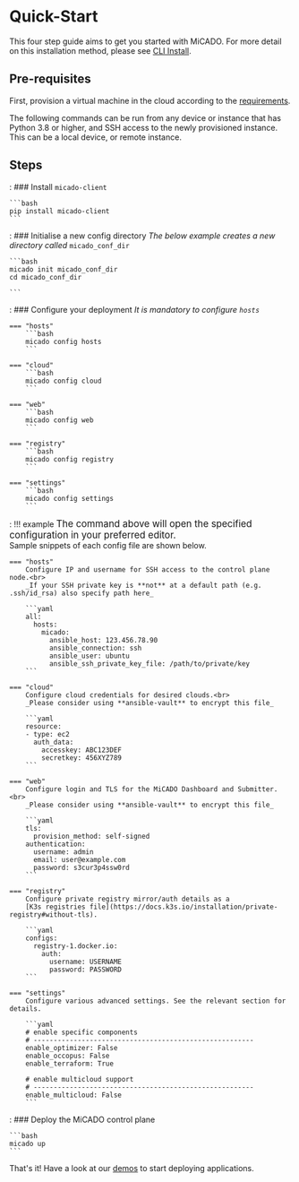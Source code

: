 # Quick-Start

This four step guide aims to get you started with MiCADO. For more detail on this installation
method, please see [CLI Install](cli-install.md).

## Pre-requisites

First, provision a virtual machine in the cloud according to the [requirements](requirements.md#micado-control-plane).

The following commands can be run from any device or instance that has Python 3.8 or higher, and SSH access to the newly provisioned instance. This can be a local device, or remote instance.

## Steps

:   ### Install `micado-client`

    ```bash
    pip install micado-client
    ```

:   ### Initialise a new config directory
    *The below example creates a new directory called* `micado_conf_dir`

    ```bash
    micado init micado_conf_dir
    cd micado_conf_dir

    ```

:   ### Configure your deployment
    *It is mandatory to configure `hosts`*

    === "hosts"
        ```bash
        micado config hosts
        ```

    === "cloud"
        ```bash
        micado config cloud 
        ```

    === "web"
        ```bash
        micado config web
        ```

    === "registry"
        ```bash
        micado config registry
        ```

    === "settings"
        ```bash
        micado config settings
        ```

:   !!! example
        <big>The command above will open the specified configuration in your preferred editor.</big>
        <br>Sample snippets of each config file are shown below.

    === "hosts"
        Configure IP and username for SSH access to the control plane node.<br>
        _If your SSH private key is **not** at a default path (e.g. .ssh/id_rsa) also specify path here_

        ```yaml
        all:
          hosts:
            micado:
              ansible_host: 123.456.78.90
              ansible_connection: ssh
              ansible_user: ubuntu
              ansible_ssh_private_key_file: /path/to/private/key
        ```

    === "cloud"
        Configure cloud credentials for desired clouds.<br>
        _Please consider using **ansible-vault** to encrypt this file_

        ```yaml
        resource:
        - type: ec2
          auth_data:
            accesskey: ABC123DEF
            secretkey: 456XYZ789
        ```

    === "web"
        Configure login and TLS for the MiCADO Dashboard and Submitter.<br>
        _Please consider using **ansible-vault** to encrypt this file_

        ```yaml
        tls:
          provision_method: self-signed
        authentication:
          username: admin
          email: user@example.com
          password: s3cur3p4ssw0rd
        ```

    === "registry"
        Configure private registry mirror/auth details as a
        [K3s registries file](https://docs.k3s.io/installation/private-registry#without-tls).

        ```yaml
        configs:
          registry-1.docker.io:
            auth:
              username: USERNAME
              password: PASSWORD
        ```

    === "settings"
        Configure various advanced settings. See the relevant section for details.

        ```yaml
        # enable specific components
        # -------------------------------------------------------
        enable_optimizer: False
        enable_occopus: False
        enable_terraform: True

        # enable multicloud support
        # -------------------------------------------------------
        enable_multicloud: False
        ```

: ### Deploy the MiCADO control plane

    ```bash
    micado up
    ```

That's it! Have a look at our [demos](/demos/) to start deploying applications.